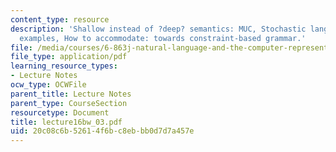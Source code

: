 ```yaml
---
content_type: resource
description: 'Shallow instead of ?deep? semantics: MUC, Stochastic language use? Some
  examples, How to accommodate: towards constraint-based grammar.'
file: /media/courses/6-863j-natural-language-and-the-computer-representation-of-knowledge-spring-2003/20c08c6b52614f6bc8ebbb0d7d7a457e_lecture16bw_03.pdf
file_type: application/pdf
learning_resource_types:
- Lecture Notes
ocw_type: OCWFile
parent_title: Lecture Notes
parent_type: CourseSection
resourcetype: Document
title: lecture16bw_03.pdf
uid: 20c08c6b-5261-4f6b-c8eb-bb0d7d7a457e
---
```

